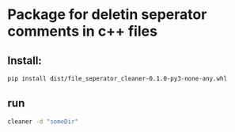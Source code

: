 # Package for deletin seperator comments in c++ files

## Install:
```bash
pip install dist/file_seperator_cleaner-0.1.0-py3-none-any.whl
```

## run
```bash
cleaner -d "someDir"
```


